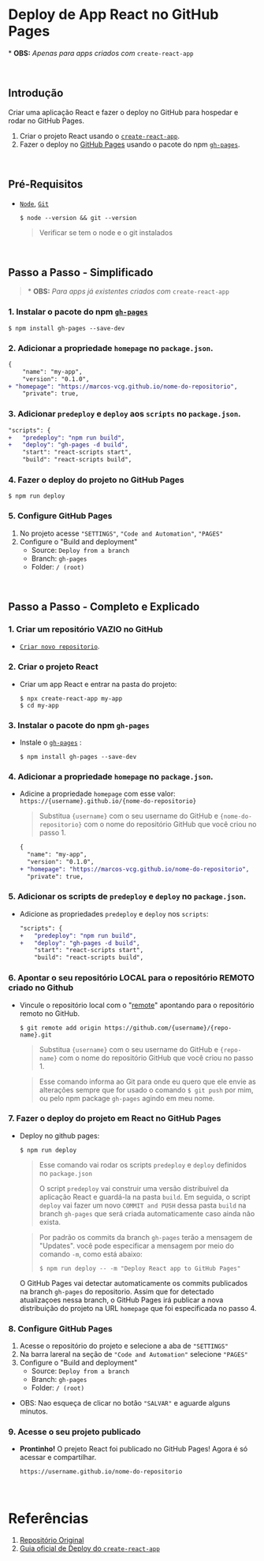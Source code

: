 # Deploy de App React no GitHub Pages 

\* **OBS:** *Apenas para apps criados com* `create-react-app`

&nbsp;



## Introdução
Criar uma aplicação React e fazer o deploy no GitHub para hospedar e rodar no GitHub Pages.

1. Criar o projeto React usando o [`create-react-app`](https://create-react-app.dev/). 
2. Fazer o deploy no [GitHub Pages](https://docs.github.com/en/pages/getting-started-with-github-pages/about-github-pages) usando o pacote do npm [`gh-pages`](https://github.com/tschaub/gh-pages).

&nbsp;



## Pré-Requisitos

* [`Node`](https://nodejs.org/en/download/), [`Git`](https://git-scm.com/book/en/v2/Getting-Started-Installing-Git)

    ```shell 
    $ node --version && git --version
    ```
    > Verificar se tem o node e o git instalados

&nbsp;



## Passo a Passo - Simplificado

> \* **OBS:** *Para apps já existentes criados com* `create-react-app`

### 1. Instalar o pacote do npm [`gh-pages`](https://github.com/tschaub/gh-pages)

```shell
$ npm install gh-pages --save-dev
```

### 2. Adicionar a propriedade `homepage` no `package.json`.
    
```diff
{
    "name": "my-app",
    "version": "0.1.0",
+ "homepage": "https://marcos-vcg.github.io/nome-do-repositorio",
    "private": true,
```

### 3. Adicionar `predeploy` e `deploy` aos `scripts` no `package.json`.

```diff
"scripts": {
+   "predeploy": "npm run build",
+   "deploy": "gh-pages -d build",
    "start": "react-scripts start",
    "build": "react-scripts build",
```

### 4. Fazer o deploy do projeto no GitHub Pages

```shell
$ npm run deploy
```

### 5. Configure GitHub Pages

1. No projeto acesse `"SETTINGS"`, `"Code and Automation"`, `"PAGES"`
3. Configure o "Build and deployment"
    * Source: `Deploy from a branch`
    * Branch: `gh-pages`
    * Folder: `/ (root)`


&nbsp;



## Passo a Passo - Completo e Explicado

### 1. Criar um repositório **VAZIO** no GitHub

- [`Criar novo repositorio`](https://github.com/new).


### 2. Criar o projeto React

* Criar um app React e entrar na pasta do projeto:

    ```shell
    $ npx create-react-app my-app
    $ cd my-app
    ```


### 3. Instalar o pacote do npm `gh-pages`

* Instale o [`gh-pages`](https://github.com/tschaub/gh-pages) :
 
    ```shell
    $ npm install gh-pages --save-dev
    ```


### 4. Adicionar a propriedade `homepage` no `package.json`.

* Adicine a propriedade `homepage` com esse valor: `https://{username}.github.io/{nome-do-repositorio}`
    > Substitua `{username}` com o seu username do GitHub e `{nome-do-repositorio}` com o nome do repositório GitHub que você criou no passo 1.
    
    ```diff
    {
      "name": "my-app",
      "version": "0.1.0",
    + "homepage": "https://marcos-vcg.github.io/nome-do-repositorio",
      "private": true,
    ```



### 5. Adicionar os scripts de `predeploy` e `deploy` no `package.json`.

* Adicione as propriedades `predeploy` e `deploy` nos `scripts`:

    ```diff
    "scripts": {
    +   "predeploy": "npm run build",
    +   "deploy": "gh-pages -d build",
        "start": "react-scripts start",
        "build": "react-scripts build",
    ```


### 6. Apontar o seu repositório LOCAL para o repositório REMOTO criado no Github

* Vincule o repositório local com o "[remote](https://git-scm.com/docs/git-remote)" apontando para o repositório remoto no GitHub.
    
    ```shell
    $ git remote add origin https://github.com/{username}/{repo-name}.git
    ```
    
    > Substitua `{username}` com o seu username do GitHub e `{repo-name}` com o nome do repositório GitHub que você criou no passo 1.
    
    > Esse comando informa ao Git para onde eu quero que ele envie as alterações sempre que for usado o comando `$ git push` por mim, ou pelo npm package `gh-pages` agindo em meu nome.


### 7. Fazer o deploy do projeto em React no GitHub Pages

* Deploy no github pages:

    ```shell
    $ npm run deploy
    ```

    > Esse comando vai rodar os scripts `predeploy` e `deploy` definidos no `package.json`
    >
    > O script `predeploy` vai construir uma versão distribuível da aplicação React e guardá-la na pasta `build`. Em seguida, o script `deploy` vai fazer um novo `COMMIT and PUSH` dessa pasta `build` na branch `gh-pages` que será criada automaticamente caso ainda não exista.
    
    > Por padrão os commits da branch `gh-pages` terão a mensagem de "Updates". você pode especificar a mensagem por meio do comando `-m`, como está abaixo:
    > ```shell
    > $ npm run deploy -- -m "Deploy React app to GitHub Pages"
    > ```
    O GitHub Pages vai detectar automaticamente os commits publicados na branch `gh-pages` do repositorio. Assim que for detectado atualizaçoes nessa branch, o GitHub Pages irá publicar a nova distribuição do projeto na URL `homepage` que foi especificada no passo 4.


### 8. Configure GitHub Pages

1. Acesse o repositório do projeto e selecione a aba de `"SETTINGS"`
2. Na barra lareral na seção de `"Code and Automation"` selecione `"PAGES"`
3. Configure o "Build and deployment"
    * Source: `Deploy from a branch`
    * Branch: `gh-pages`
    * Folder: `/ (root)`
* OBS: Nao esqueça de clicar no botão `"SALVAR"` e aguarde alguns minutos.


### 9. Acesse o seu projeto publicado

* **Prontinho!** O prejeto React foi publicado no GitHub Pages! Agora é só acessar e compartilhar. 

    `https://username.github.io/nome-do-repositorio`
  
&nbsp;



# Referências

1. [ Repositório Original ](https://github.com/gitname/react-gh-pages)
2. [ Guia oficial de Deploy do `create-react-app` ](https://create-react-app.dev/docs/deployment/#github-pages)